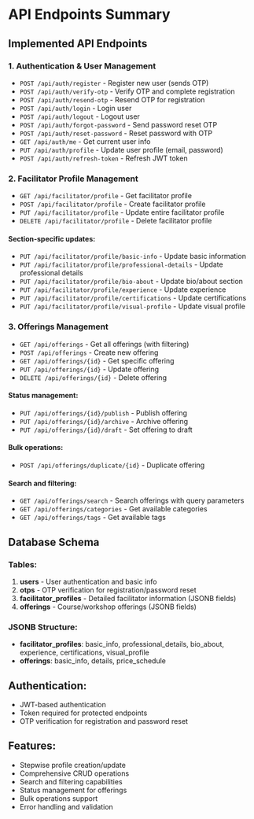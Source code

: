 # API Endpoints Summary

## Implemented API Endpoints

### 1. Authentication & User Management
- `POST /api/auth/register` - Register new user (sends OTP)
- `POST /api/auth/verify-otp` - Verify OTP and complete registration
- `POST /api/auth/resend-otp` - Resend OTP for registration
- `POST /api/auth/login` - Login user
- `POST /api/auth/logout` - Logout user
- `POST /api/auth/forgot-password` - Send password reset OTP
- `POST /api/auth/reset-password` - Reset password with OTP
- `GET /api/auth/me` - Get current user info
- `PUT /api/auth/profile` - Update user profile (email, password)
- `POST /api/auth/refresh-token` - Refresh JWT token

### 2. Facilitator Profile Management
- `GET /api/facilitator/profile` - Get facilitator profile
- `POST /api/facilitator/profile` - Create facilitator profile
- `PUT /api/facilitator/profile` - Update entire facilitator profile
- `DELETE /api/facilitator/profile` - Delete facilitator profile

#### Section-specific updates:
- `PUT /api/facilitator/profile/basic-info` - Update basic information
- `PUT /api/facilitator/profile/professional-details` - Update professional details
- `PUT /api/facilitator/profile/bio-about` - Update bio/about section
- `PUT /api/facilitator/profile/experience` - Update experience
- `PUT /api/facilitator/profile/certifications` - Update certifications
- `PUT /api/facilitator/profile/visual-profile` - Update visual profile

### 3. Offerings Management
- `GET /api/offerings` - Get all offerings (with filtering)
- `POST /api/offerings` - Create new offering
- `GET /api/offerings/{id}` - Get specific offering
- `PUT /api/offerings/{id}` - Update offering
- `DELETE /api/offerings/{id}` - Delete offering

#### Status management:
- `PUT /api/offerings/{id}/publish` - Publish offering
- `PUT /api/offerings/{id}/archive` - Archive offering
- `PUT /api/offerings/{id}/draft` - Set offering to draft

#### Bulk operations:
- `POST /api/offerings/duplicate/{id}` - Duplicate offering

#### Search and filtering:
- `GET /api/offerings/search` - Search offerings with query parameters
- `GET /api/offerings/categories` - Get available categories
- `GET /api/offerings/tags` - Get available tags

## Database Schema

### Tables:
1. **users** - User authentication and basic info
2. **otps** - OTP verification for registration/password reset
3. **facilitator_profiles** - Detailed facilitator information (JSONB fields)
4. **offerings** - Course/workshop offerings (JSONB fields)

### JSONB Structure:
- **facilitator_profiles**: basic_info, professional_details, bio_about, experience, certifications, visual_profile
- **offerings**: basic_info, details, price_schedule

## Authentication:
- JWT-based authentication
- Token required for protected endpoints
- OTP verification for registration and password reset

## Features:
- Stepwise profile creation/update
- Comprehensive CRUD operations
- Search and filtering capabilities
- Status management for offerings
- Bulk operations support
- Error handling and validation
